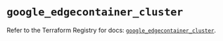 # `google_edgecontainer_cluster`

Refer to the Terraform Registry for docs: [`google_edgecontainer_cluster`](https://registry.terraform.io/providers/hashicorp/google-beta/5.37.0/docs/resources/google_edgecontainer_cluster).
